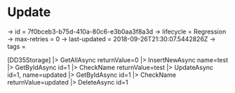 # Update

-> id = 7f0bceb3-b75d-410a-80c6-e3b0aa3f8a3d
-> lifecycle = Regression
-> max-retries = 0
-> last-updated = 2018-09-26T21:30:07.5442826Z
-> tags = 

[DD35Storage]
|> GetAllAsync returnValue=0
|> InsertNewAsync name=test
|> GetByIdAsync id=1
|> CheckName returnValue=test
|> UpdateAsync id=1, name=updated
|> GetByIdAsync id=1
|> CheckName returnValue=updated
|> DeleteAsync id=1
~~~
